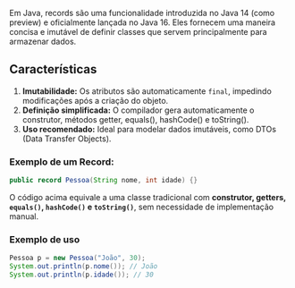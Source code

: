 Em Java, records são uma funcionalidade introduzida no Java 14 (como preview) e oficialmente lançada no Java 16. Eles fornecem uma maneira concisa e imutável de definir classes que servem principalmente para armazenar dados.

## Características

1. **Imutabilidade:** Os atributos são automaticamente `final`, impedindo modificações após a criação do objeto.
2. **Definição simplificada:** O compilador gera automaticamente o construtor, métodos getter, equals(), hashCode() e toString().
3. **Uso recomendado:** Ideal para modelar dados imutáveis, como DTOs (Data Transfer Objects).

### Exemplo de um Record:

```java
public record Pessoa(String nome, int idade) {}
```

O código acima equivale a uma classe tradicional com **construtor, getters, `equals()`, `hashCode()` e `toString()`**, sem necessidade de implementação manual.

### Exemplo de uso

```java
Pessoa p = new Pessoa("João", 30);
System.out.println(p.nome()); // João
System.out.println(p.idade()); // 30
```

